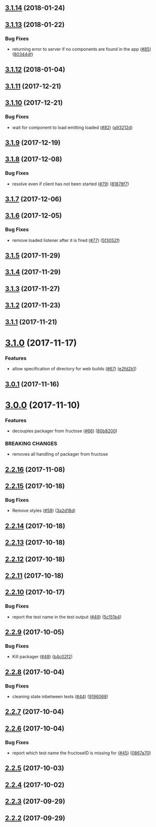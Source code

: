 <a name="3.1.14"></a>
## [3.1.14](https://github.com/newsuk/fructose/compare/v3.1.13...v3.1.14) (2018-01-24)



<a name="3.1.13"></a>
## [3.1.13](https://github.com/newsuk/fructose/compare/v3.1.12...v3.1.13) (2018-01-22)


### Bug Fixes

* returning error to server if no components are found in the app ([#85](https://github.com/newsuk/fructose/issues/85)) ([80344df](https://github.com/newsuk/fructose/commit/80344df))



<a name="3.1.12"></a>
## [3.1.12](https://github.com/newsuk/fructose/compare/v3.1.11...v3.1.12) (2018-01-04)



<a name="3.1.11"></a>
## [3.1.11](https://github.com/newsuk/fructose/compare/v3.1.10...v3.1.11) (2017-12-21)



<a name="3.1.10"></a>
## [3.1.10](https://github.com/newsuk/fructose/compare/v3.1.9...v3.1.10) (2017-12-21)


### Bug Fixes

* wait for component to load emitting loaded ([#82](https://github.com/newsuk/fructose/issues/82)) ([a93212d](https://github.com/newsuk/fructose/commit/a93212d))



<a name="3.1.9"></a>
## [3.1.9](https://github.com/newsuk/fructose/compare/v3.1.8...v3.1.9) (2017-12-19)



<a name="3.1.8"></a>
## [3.1.8](https://github.com/newsuk/fructose/compare/v3.1.7...v3.1.8) (2017-12-08)


### Bug Fixes

* resolve even if client has not been started ([#79](https://github.com/newsuk/fructose/issues/79)) ([81878f7](https://github.com/newsuk/fructose/commit/81878f7))



<a name="3.1.7"></a>
## [3.1.7](https://github.com/newsuk/fructose/compare/v3.1.6...v3.1.7) (2017-12-06)



<a name="3.1.6"></a>
## [3.1.6](https://github.com/newsuk/fructose/compare/v3.1.5...v3.1.6) (2017-12-05)


### Bug Fixes

* remove loaded listener after it is fired ([#77](https://github.com/newsuk/fructose/issues/77)) ([5f3052f](https://github.com/newsuk/fructose/commit/5f3052f))



<a name="3.1.5"></a>
## [3.1.5](https://github.com/newsuk/fructose/compare/v3.1.4...v3.1.5) (2017-11-29)



<a name="3.1.4"></a>
## [3.1.4](https://github.com/newsuk/fructose/compare/v3.1.3...v3.1.4) (2017-11-29)



<a name="3.1.3"></a>
## [3.1.3](https://github.com/newsuk/fructose/compare/v3.1.2...v3.1.3) (2017-11-27)



<a name="3.1.2"></a>
## [3.1.2](https://github.com/newsuk/fructose/compare/v3.1.1...v3.1.2) (2017-11-23)



<a name="3.1.1"></a>
## [3.1.1](https://github.com/newsuk/fructose/compare/v3.1.0...v3.1.1) (2017-11-21)



<a name="3.1.0"></a>
# [3.1.0](https://github.com/newsuk/fructose/compare/v3.0.1...v3.1.0) (2017-11-17)


### Features

* allow specification of directory for web builds ([#67](https://github.com/newsuk/fructose/issues/67)) ([e2fd2b1](https://github.com/newsuk/fructose/commit/e2fd2b1))



<a name="3.0.1"></a>
## [3.0.1](https://github.com/newsuk/fructose/compare/v3.0.0...v3.0.1) (2017-11-16)



<a name="3.0.0"></a>
# [3.0.0](https://github.com/newsuk/fructose/compare/v2.2.16...v3.0.0) (2017-11-10)


### Features

* decouples packager from fructose ([#66](https://github.com/newsuk/fructose/issues/66)) ([80b8200](https://github.com/newsuk/fructose/commit/80b8200))


### BREAKING CHANGES

* removes all handling of packager from fructose



<a name="2.2.16"></a>
## [2.2.16](https://github.com/newsuk/fructose/compare/v2.2.15...v2.2.16) (2017-11-08)



<a name="2.2.15"></a>
## [2.2.15](https://github.com/newsuk/fructose/compare/v2.2.14...v2.2.15) (2017-10-18)


### Bug Fixes

* Remove styles ([#58](https://github.com/newsuk/fructose/issues/58)) ([3a2d18d](https://github.com/newsuk/fructose/commit/3a2d18d))



<a name="2.2.14"></a>
## [2.2.14](https://github.com/newsuk/fructose/compare/v2.2.13...v2.2.14) (2017-10-18)



<a name="2.2.13"></a>
## [2.2.13](https://github.com/newsuk/fructose/compare/v2.2.12...v2.2.13) (2017-10-18)



<a name="2.2.12"></a>
## [2.2.12](https://github.com/newsuk/fructose/compare/v2.2.11...v2.2.12) (2017-10-18)



<a name="2.2.11"></a>
## [2.2.11](https://github.com/newsuk/fructose/compare/v2.2.10...v2.2.11) (2017-10-18)



<a name="2.2.10"></a>
## [2.2.10](https://github.com/newsuk/fructose/compare/v2.2.9...v2.2.10) (2017-10-17)


### Bug Fixes

* report the test name in the test output ([#49](https://github.com/newsuk/fructose/issues/49)) ([5c151b4](https://github.com/newsuk/fructose/commit/5c151b4))



<a name="2.2.9"></a>
## [2.2.9](https://github.com/newsuk/fructose/compare/v2.2.8...v2.2.9) (2017-10-05)


### Bug Fixes

* Kill packager ([#48](https://github.com/newsuk/fructose/issues/48)) ([b4c02f2](https://github.com/newsuk/fructose/commit/b4c02f2))



<a name="2.2.8"></a>
## [2.2.8](https://github.com/newsuk/fructose/compare/v2.2.7...v2.2.8) (2017-10-04)


### Bug Fixes

* cleaning state inbetween tests ([#44](https://github.com/newsuk/fructose/issues/44)) ([9196068](https://github.com/newsuk/fructose/commit/9196068))



<a name="2.2.7"></a>
## [2.2.7](https://github.com/newsuk/fructose/compare/v2.2.6...v2.2.7) (2017-10-04)



<a name="2.2.6"></a>
## [2.2.6](https://github.com/newsuk/fructose/compare/v2.2.5...v2.2.6) (2017-10-04)


### Bug Fixes

* report which test name the fructoseID is missing for ([#45](https://github.com/newsuk/fructose/issues/45)) ([0867a70](https://github.com/newsuk/fructose/commit/0867a70))



<a name="2.2.5"></a>
## [2.2.5](https://github.com/newsuk/fructose/compare/v2.2.4...v2.2.5) (2017-10-03)



<a name="2.2.4"></a>
## [2.2.4](https://github.com/newsuk/fructose/compare/v2.2.3...v2.2.4) (2017-10-02)



<a name="2.2.3"></a>
## [2.2.3](https://github.com/newsuk/fructose/compare/v2.2.2...v2.2.3) (2017-09-29)



<a name="2.2.2"></a>
## [2.2.2](https://github.com/newsuk/fructose/compare/v2.2.1...v2.2.2) (2017-09-29)



